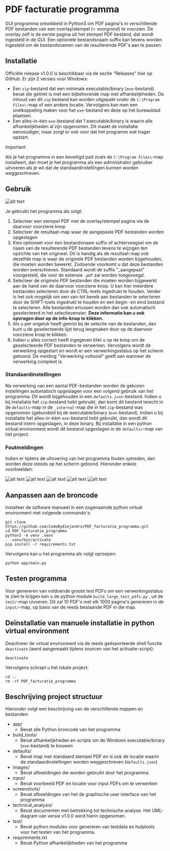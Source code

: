 # PDF facturatie programma
GUI programma ontwikkeld in Python3 om PDF pagina's in verschillende PDF bestanden van een overlay/stempel (= voorgrond) te voorzien. De overlay zelf is de eerste pagina uit het stempel PDF bestand, dat wordt ingesteld in de GUI. Een optionele bestandsnaam suffix kan tevens worden ingesteld om de bestandsnamen van de resulterende PDF's aan te passen.

## Installatie
Officiële release v1.0.0 is beschikbaar via de sectie "Releases" hier op GitHub.
Er zijn 2 versies voor Windows:
- Een `zip`-bestand dat een minimale executable/binary (`exe`-bestand) bevat die gelinkt is met een bijbehorende map met afhankelijkheden. De inhoud van dit `zip` bestand kan worden uitgepakt onder de `C:\Program Files\`-map of een andere locatie. Vervolgens kan men een snelkoppeling maken voor het `exe`-bestand en deze op het bureaublad plaatsen.
- Een alles-in-één `exe`-bestand dat 1 executable/binary is waarin alle afhankelijkheden al zijn opgenomen. Dit maakt de installatie eenvoudiger, maar zorgt er ook voor dat het programm wat trager opstart.
> [!IMPORTANT]
> Als je het programma in een beveiligd pad zoals de `C:\Program Files\`-map installeert, dan moet je het programma als een administrator gebruiker uitvoeren als je wil dat de standaardinstellingen kunnen worden weggeschreven.

## Gebruik
![alt text](https://github.com/CodeByAlejandro/PDF_facturatie_programma/blob/master/screenshots/PDF_facturatie_programma_screenshot.png)

Je gebruikt het programma als volgt:
1. Selecteer een stempel PDF met de overlay/stempel pagina via de daarvoor voorziene knop
2. Selecteer de resultaat-map waar de aangepaste PDF bestanden worden opgeslagen
3. Kies optioneel voor een bestandsnaam suffix of achtervoegsel om de naam van de resulterende PDF bestanden tevens te wijzigen ten opzichte van het origineel. Dit is handig als de resultaat-map ook dezelfde map is waar de originele PDF bestanden worden bijgehouden, die moeten worden bewerkt. Zodoende voorkomt u dat deze bestanden worden overschreven. Standaard wordt de suffix "_aangepast" voorgesteld, die voor de extensie `.pdf` zal worden toegevoegd.
4. Selecteer de originele PDF bestanden die moeten worden bijgewerkt aan de hand van de daarvoor voorziene knop. U kan hier meerdere bestanden selecteren door de CTRL-toets ingedrukt te houden. Verder is het ook mogelijk om een van-tot bereik aan bestanden te selecteren door de SHIFT-toets ingedrukt te houden en een begin -en eind bestand te selecteren. Alle bestanden ertussen worden dan ook automatisch geselecteerd in het selectievenster. **Deze informatie kan u ook opvragen door op de info-knop te klikken.**
5. Als u per ongeluk heeft gemist bij de selectie van de bestanden, dan kunt u de geselecteerde lijst terug leegmaken door op de daarvoor voorziene knop te klikken.
6. Indien u alles correct heeft ingegeven klikt u op de knop om de geselecteerde PDF bestanden te verwerken. Vervolgens wordt de verwerking opgestart en wordt er een verwerkingsstatus op het scherm getoond. De melding "Verwerking voltooid" geeft aan wanneer de verwerking compleet is.

### Standaardinstellingen
Na verwerking van een aantal PDF-bestanden worden de gekozen instellingen automatisch opgeslagen voor een volgend gebruik van het programma. Dit wordt bijgehouden in een `defaults.json`-bestand. Indien u bij installatie het `zip`-bestand hebt gebruikt, dan komt dit bestand terecht in de `defaults`-map in de `_internal`-map die in het `zip`-bestand was opgenomen (gebundeld bij de executable/binary (`exe`-bestand). Indien u bij installatie het alles-in-éém `exe`-bestand hebt gebruikt, dan wordt dit bestand intern opgeslagen, in deze binary. Bij installatie in een python virtual environment wordt dit bestand opgeslagen in de `defaults/`-map van het project.

### Foutmeldingen
Indien er tijdens de uitvoering van het programma fouten optreden, dan worden deze steeds op het scherm getoond.
Hieronder enkele voorbeelden:

![alt text](https://github.com/CodeByAlejandro/PDF_facturatie_programma/blob/master/screenshots/PDF_facturatie_programma_fout_bij_laden_standaardinstellingen.png)
![alt text](https://github.com/CodeByAlejandro/PDF_facturatie_programma/blob/master/screenshots/PDF_facturatie_programma_fout_bij_opslaan_standaardinstellingen.png)
![alt text](https://github.com/CodeByAlejandro/PDF_facturatie_programma/blob/master/screenshots/PDF_facturatie_programma_fout_bij_schrijven_resultaat_PDF_bestanden.png)
![alt text](https://github.com/CodeByAlejandro/PDF_facturatie_programma/blob/master/screenshots/PDF_facturatie_programma_programmatiefout_bij_vernieuwen_sleutel_standaardinstelling.png)
![alt text](https://github.com/CodeByAlejandro/PDF_facturatie_programma/blob/master/screenshots/PDF_facturatie_programma_programmatiefout_bij_vernieuwen_waarde_standaardinstelling.png)

## Aanpassen aan de broncode
Installeer de software manueel in een zogenaamde python virtual environment met volgende commando's:
```shell
git clone https://github.com/CodeByAlejandro/PDF_facturatie_programma.git
cd PDF_facturatie_programma
python3 -m venv .venv
. .venv/bin/activate
pip install -r requirements.txt
```
Vervolgens kan u het programma als volgt oproepen:
```shell
python app/main.py
```

## Testen programma
Voor genereren van voldoende groote test PDFs om een verwerkingsstatus te zien te krijgen kan u de python module `build_large_test_pdfs.py` , uit de `test/`-map uivoeren. Dit zal 10 PDF's met elk 1000 pagina's genereren in de `input/`-map, op basis van de reeds bestaande PDF in die map.

## Deïnstallatie van manuele installatie in python virtual environment
Deactiveer de virtual environment via de reeds geëxporteerde shell functie `deactivate` (werd aangemaakt tijdens sourcen van het activatie-script):
```shell
deactivate
```
Vervolgens schrapt u het lokale project:
```shell
cd ..
rm -rf PDF_facturatie_programma
```

## Beschrijving project structuur
Hieronder volgt een beschrijving van de verschillende mappen en bestanden:
- app/
  -  Bevat alle Python broncode van het programma
- build_tools/
  - Bevat afhankelijkheden en scripts om de Windows executable/binary (`exe`-bestand) te bouwen
- defaults/
  - Bevat map met standaard stempel PDF en is ook de locatie waarin de standaardinstellingen worden weggeschreven (`defaults.json`)
- images/
  - Bevat afbeeldingen die worden gebruikt door het programma
- input/
  - Bevat voorbeeld PDF en locatie voor input PDFs om te verwerken
- screenshots/
  - Bevat afbeeldingen van het de graphische user interface van het programma
- technical_analysis/
  - Bevat documenten met betrekking tot technische analyse. Het UML-diagram van versie v1.0.0 werd hierin opgenomen.
- test/
  - Bevat python modules voor genereren van testdata en hulptools voor het testen van het programma.
- requirements.txt
  - Bevat Python afhankelijkheden van het programma
